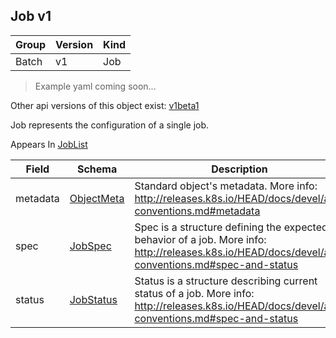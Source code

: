 ## Job v1

Group        | Version     | Kind
------------ | ---------- | -----------
Batch | v1 | Job

> Example yaml coming soon...

<aside class="notice">Other api versions of this object exist: <a href="#job-v1beta1">v1beta1</a> </aside>

Job represents the configuration of a single job.

<aside class="notice">
Appears In  <a href="#joblist-v1">JobList</a> </aside>

Field        | Schema     | Description
------------ | ---------- | -----------
metadata | [ObjectMeta](#objectmeta-v1) | Standard object's metadata. More info: http://releases.k8s.io/HEAD/docs/devel/api-conventions.md#metadata
spec | [JobSpec](#jobspec-v1) | Spec is a structure defining the expected behavior of a job. More info: http://releases.k8s.io/HEAD/docs/devel/api-conventions.md#spec-and-status
status | [JobStatus](#jobstatus-v1) | Status is a structure describing current status of a job. More info: http://releases.k8s.io/HEAD/docs/devel/api-conventions.md#spec-and-status


